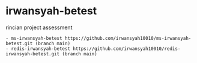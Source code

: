 # irwansyah-betest
rincian project assessment

    - ms-irwansyah-betest https://github.com/irwansyah10010/ms-irwansyah-betest.git (branch main)
    - redis-irwansyah-betest https://github.com/irwansyah10010/redis-irwansyah-betest.git (branch main)